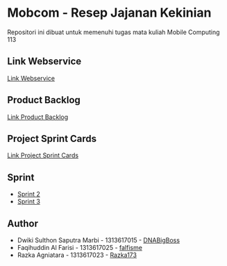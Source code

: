 # Mobcom - Resep Jajanan Kekinian
Repositori ini dibuat untuk memenuhi tugas mata kuliah Mobile Computing 113

## Link Webservice
[Link Webservice](https://github.com/DNABigBoss/Mobcom-WebService)

## Product Backlog
[Link Product Backlog](https://docs.google.com/spreadsheets/d/17UESCjCuMqcH6AoVo_Gtnt-EjXaEHkXbpOpHY_e4tcw/edit?usp=sharing)

## Project Sprint Cards
[Link Project Sprint Cards](https://github.com/DNABigBoss/Mobcom/projects/2)

## Sprint 
* [Sprint 2](https://github.com/DNABigBoss/Mobcom/tree/sprint2)
* [Sprint 3](https://github.com/DNABigBoss/Mobcom/tree/sprint3)

## Author
* Dwiki Sulthon Saputra Marbi - 1313617015 - [DNABigBoss](https://github.com/DNABigBoss)
* Faqihuddin Al Farisi - 1313617025 - [falfisme](https://github.com/falfisme)
* Razka Agniatara - 1313617023 - [Razka173](https://github.com/Razka173)
